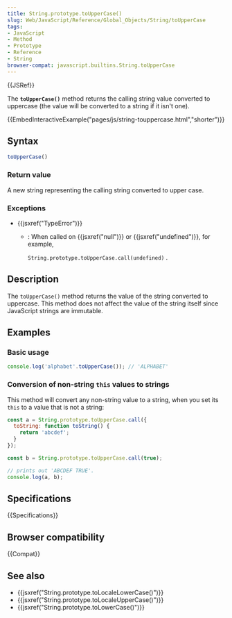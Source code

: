 ```yaml
---
title: String.prototype.toUpperCase()
slug: Web/JavaScript/Reference/Global_Objects/String/toUpperCase
tags:
- JavaScript
- Method
- Prototype
- Reference
- String
browser-compat: javascript.builtins.String.toUpperCase
---
```

{{JSRef}}

The **`toUpperCase()`** method returns the calling string value converted to
uppercase (the value will be converted to a string if it isn't one).

{{EmbedInteractiveExample("pages/js/string-touppercase.html","shorter")}}

## Syntax

```js
toUpperCase()
```

### Return value

A new string representing the calling string converted to upper case.

### Exceptions

- {{jsxref("TypeError")}}

  - : When called on {{jsxref("null")}} or
    {{jsxref("undefined")}}, for example,

    `String.prototype.toUpperCase.call(undefined)` .

## Description

The `toUpperCase()` method returns the value of the string converted to
uppercase. This method does not affect the value of the string itself since
JavaScript strings are immutable.

## Examples

### Basic usage

```js
console.log('alphabet'.toUpperCase()); // 'ALPHABET'
```

### Conversion of non-string `this` values to strings

This method will convert any non-string value to a string, when you set its
`this` to a value that is not a string:

```js
const a = String.prototype.toUpperCase.call({
  toString: function toString() {
    return 'abcdef';
  }
});

const b = String.prototype.toUpperCase.call(true);

// prints out 'ABCDEF TRUE'.
console.log(a, b);
```

## Specifications

{{Specifications}}

## Browser compatibility

{{Compat}}

## See also

- {{jsxref("String.prototype.toLocaleLowerCase()")}}
- {{jsxref("String.prototype.toLocaleUpperCase()")}}
- {{jsxref("String.prototype.toLowerCase()")}}
